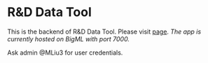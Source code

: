 # R&D Data Tool 

This is the backend of R&D Data Tool. Please visit [page](http://10.102.140.181:7000). _The app is currently hosted on BigML with port 7000._

Ask admin @MLiu3 for user credentials.